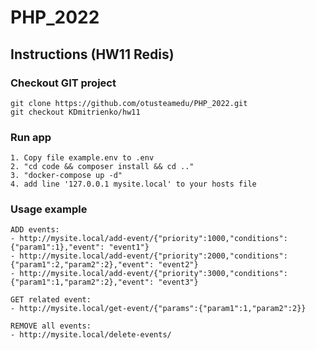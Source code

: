 # PHP_2022

## Instructions (HW11 Redis)

### Checkout GIT project
```
git clone https://github.com/otusteamedu/PHP_2022.git
git checkout KDmitrienko/hw11
```

### Run app

```
1. Copy file example.env to .env
2. "cd code && composer install && cd .."
3. "docker-compose up -d"
4. add line '127.0.0.1 mysite.local' to your hosts file
```

### Usage example

```
ADD events:
- http://mysite.local/add-event/{"priority":1000,"conditions":{"param1":1},"event": "event1"}
- http://mysite.local/add-event/{"priority":2000,"conditions":{"param1":2,"param2":2},"event": "event2"}
- http://mysite.local/add-event/{"priority":3000,"conditions":{"param1":1,"param2":2},"event": "event3"}

GET related event:
- http://mysite.local/get-event/{"params":{"param1":1,"param2":2}}

REMOVE all events:
- http://mysite.local/delete-events/
```
